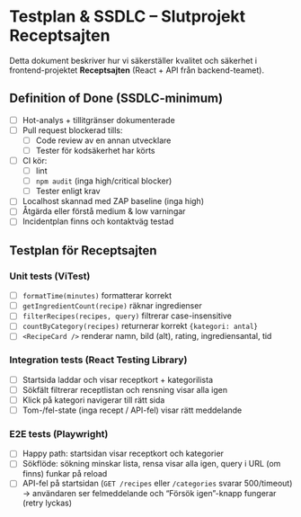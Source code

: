 # Testplan & SSDLC – Slutprojekt Receptsajten

Detta dokument beskriver hur vi säkerställer kvalitet och säkerhet i frontend-projektet **Receptsajten** (React + API från backend-teamet).

## Definition of Done (SSDLC-minimum)

- [ ] Hot-analys + tillitgränser dokumenterade
- [ ] Pull request blockerad tills:
  - [ ] Code review av en annan utvecklare
  - [ ] Tester för kodsäkerhet har körts
- [ ] CI kör:
  - [ ] lint
  - [ ] `npm audit` (inga high/critical blocker)
  - [ ] Tester enligt krav
- [ ] Localhost skannad med ZAP baseline (inga high)
- [ ] Åtgärda eller förstå medium & low varningar
- [ ] Incidentplan finns och kontaktväg testad

## Testplan för Receptsajten

### Unit tests (ViTest)

- [ ] `formatTime(minutes)` formatterar korrekt
- [ ] `getIngredientCount(recipe)` räknar ingredienser
- [ ] `filterRecipes(recipes, query)` filtrerar case-insensitive
- [ ] `countByCategory(recipes)` returnerar korrekt `{kategori: antal}`
- [ ] `<RecipeCard />` renderar namn, bild (alt), rating, ingrediensantal, tid

### Integration tests (React Testing Library)

- [ ] Startsida laddar och visar receptkort + kategorilista
- [ ] Sökfält filtrerar receptlistan och rensning visar alla igen
- [ ] Klick på kategori navigerar till rätt sida
- [ ] Tom-/fel-state (inga recept / API-fel) visar rätt meddelande

### E2E tests (Playwright)

- [ ] Happy path: startsidan visar receptkort och kategorier
- [ ] Sökflöde: sökning minskar lista, rensa visar alla igen, query i URL (om finns) funkar på reload
- [ ] API-fel på startsidan (`GET /recipes` eller `/categories` svarar 500/timeout) → användaren ser felmeddelande och “Försök igen”-knapp fungerar (retry lyckas)
